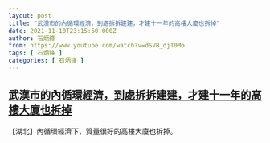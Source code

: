 ```yaml
---
layout: post
title: "武漢市的內循環經濟，到處拆拆建建，才建十一年的高樓大廈也拆掉"
date: 2021-11-10T23:15:50.000Z
author: 石炳鋒
from: https://www.youtube.com/watch?v=dSVB_djT0Mo
tags: [ 石炳锋 ]
categories: [ 石炳锋 ]
---
```

<!--1636586150000-->
[武漢市的內循環經濟，到處拆拆建建，才建十一年的高樓大廈也拆掉](https://www.youtube.com/watch?v=dSVB_djT0Mo)
------

<div>
【湖北】內循環經濟下，質量很好的高樓大廈也拆掉。
</div>
